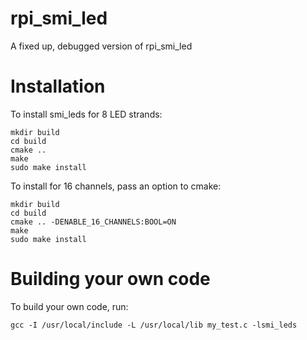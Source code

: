 # rpi_smi_led
A fixed up, debugged version of rpi_smi_led

# Installation

To install smi_leds for 8 LED strands:

```
mkdir build
cd build
cmake ..
make
sudo make install
```

To install for 16 channels, pass an option to cmake:

```
mkdir build
cd build
cmake .. -DENABLE_16_CHANNELS:BOOL=ON
make
sudo make install
```


# Building your own code

To build your own code, run:

```
gcc -I /usr/local/include -L /usr/local/lib my_test.c -lsmi_leds
```

